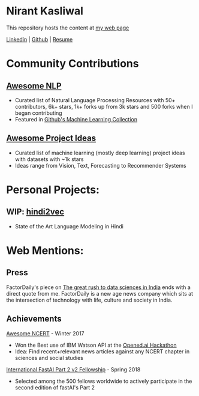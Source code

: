 Nirant Kasliwal
=================

This repository hosts the content at [my web page](http://www.nirantk.github.io)

[Linkedin](https://www.linkedin.com/in/nirant/) |  [Github](https://github.com/NirantK/) | [Resume](http://www.nirantk.com/resume/nirant-kasliwal-resume.pdf)

# Community Contributions

## [Awesome NLP](https://github.com/keon/awesome-nlp) 
- Curated list of Natural Language Processing Resources with 50+ contributors, 6k+ stars, 1k+ forks up from 3k stars and 500 forks when I began contributing
- Featured in [Github's Machine Learning Collection](https://github.com/collections/machine-learning)

## [Awesome Project Ideas](https://github.com/NirantK/awesome-project-ideas)
- Curated list of machine learning (mostly deep learning) project ideas with datasets with ~1k stars 
- Ideas range from Vision, Text, Forecasting to Recommender Systems

# Personal Projects: 

## WIP: [hindi2vec](https://github.com/NirantK/hindi2vec)
- State of the Art Language Modeling in Hindi

# Web Mentions:

## Press
FactorDaily's piece on [The great rush to data sciences in India](https://factordaily.com/rush-training-data-science-machine-learning-ai-india/) ends with a direct quote from me. FactorDaily is a new age news company which sits at the intersection of technology with life, culture and society in India.

## Achievements
[Awesome NCERT](http://www.nirantk.com/awesome-ncert) - Winter 2017
- Won the Best use of IBM Watson API at the [Opened.ai Hackathon](https://medium.com/opened-ai/global-hackweek-winners-2017-a9e5da513270)
- Idea: Find recent+relevant news articles against any NCERT chapter in sciences and social studies

[International FastAI Part 2 v2 Fellowship](www.fast.ai) - Spring 2018
- Selected among the 500 fellows worldwide to actively participate in the second edition of fastAI's Part 2
